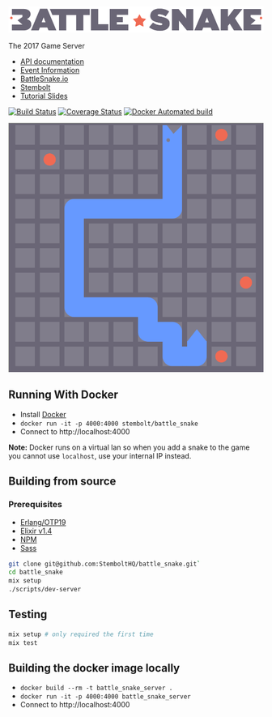![Battle Snake](docs/bs-logo-dark.png)

The 2017 Game Server

* [API documentation](https://stembolthq.github.io/battle_snake/)
* [Event Information](https://github.com/sendwithus/battlesnake)
* [BattleSnake.io](https://www.battlesnake.io/)
* [Stembolt](https://stembolt.com/)
* [Tutorial Slides](https://docs.google.com/presentation/d/1iD2xZthNFaWeNfgPr6KjR8e7O80Pua9mdQje3i8782A/edit#slide=id.g1190002876_0_196)

[![Build Status](https://travis-ci.org/StemboltHQ/battle_snake.svg?branch=master)](https://travis-ci.org/StemboltHQ/battle_snake) [![Coverage Status](https://coveralls.io/repos/github/StemboltHQ/battle_snake/badge.svg?branch=master)](https://coveralls.io/github/StemboltHQ/battle_snake?branch=master) [![Docker Automated build](https://img.shields.io/docker/automated/jrottenberg/ffmpeg.svg)](https://hub.docker.com/r/stembolt/battle_snake/)

![Example Game Animation](docs/game.gif)

## Running With Docker

* Install [Docker](https://docs.docker.com/engine/installation/)
* `docker run -it -p 4000:4000 stembolt/battle_snake`
* Connect to http://localhost:4000

**Note:** Docker runs on a virtual lan so when you add a snake to the game you cannot use `localhost`, use your internal IP instead.

## Building from source

### Prerequisites

* [Erlang/OTP19](https://www.erlang.org/downloads)
* [Elixir v1.4](http://elixir-lang.org/install.html)
* [NPM](http://blog.npmjs.org/post/85484771375/how-to-install-npm)
* [Sass](http://sass-lang.com/install)

```sh
git clone git@github.com:StemboltHQ/battle_snake.git`
cd battle_snake
mix setup
./scripts/dev-server
```

## Testing

```sh
mix setup # only required the first time
mix test
```

## Building the docker image locally

* `docker build --rm -t battle_snake_server .`
* `docker run -it -p 4000:4000 battle_snake_server`
* Connect to http://localhost:4000
